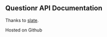 
Questionr API Documentation
------------------------------

Thanks to [slate](http://tripit.github.io/slate).

Hosted on Github
